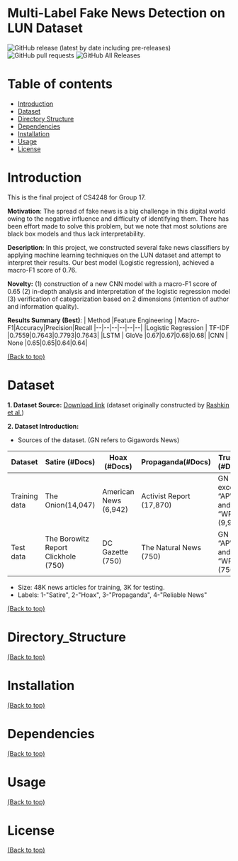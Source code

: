 # Multi-Label Fake News Detection on LUN Dataset

<!-- Add buttons here -->
![GitHub release (latest by date including pre-releases)](https://img.shields.io/github/v/release/navendu-pottekkat/awesome-readme?include_prereleases)  ![GitHub pull requests](https://img.shields.io/github/issues-pr/navendu-pottekkat/awesome-readme)  ![GitHub All Releases](https://img.shields.io/github/downloads/navendu-pottekkat/awesome-readme/total)

# Table of contents
- [Introduction](#introduction)
- [Dataset](#dataset)
- [Directory Structure](#directory_structure)
- [Dependencies](#dependencies)
- [Installation](#installation)
- [Usage](#usage)
- [License](#license)

# Introduction

This is the final project of CS4248 for Group 17. 

**Motivation**: The spread of fake news is a big challenge in this digital world owing to the negative influence and difficulty of identifying them. There has been effort made to solve this problem, but we note that most solutions are black box models and thus lack interpretability. 

**Description**: In this project, we constructed several fake news classifiers by applying machine learning techniques on the LUN dataset and attempt to interpret their results. Our best model (Logistic regression), achieved a macro-F1 score of 0.76. 

**Novelty:**  (1) construction of a new CNN model with a macro-F1 score of 0.65 (2) in-depth analysis and interpretation of the logistic regression model (3)  verification of categorization based on 2 dimensions (intention of author and information quality).

**Results Summary (Best)**:
| Method |Feature Engineering | Macro-F1|Accuracy|Precision|Recall
|--|--|--|--|--|--|
|Logistic Regression | TF-IDF |0.7559|0.7643|0.7793|0.7643|
|LSTM | GloVe |0.67|0.67|0.68|0.68|
|CNN | None |0.65|0.65|0.64|0.64|

[(Back to top)](#table-of-contents)

# Dataset

**1. Dataset Source:**  [Download link](https://github.com/BUPT-GAMMA/CompareNet_FakeNewsDetection/releases/tag/dataset) (dataset originally constructed by [Rashkin et al.](https://aclanthology.org/D17-1317.pdf))

**2. Dataset Introduction:**

 - Sources of the dataset. (GN refers to Gigawords News)

|**Dataset**  |**Satire (#Docs)**  |**Hoax (#Docs)**|**Propaganda(#Docs)**|**Trusted (#Docs)**|
|--|--|--|--|--|
| Training data | The Onion(14,047) |American News (6,942)|Activist Report (17,870)|GN except “APW” and “WPB” (9,995)|
| Test data | The Borowitz Report Clickhole (750)|DC Gazette (750)|The Natural News (750)|GN only “APW” and “WPB” (750)|

 - Size: 48K news articles for training, 3K for testing.
 - Labels: 1-"Satire", 2-"Hoax", 3-"Propaganda", 4-"Reliable News"

[(Back to top)](#table-of-contents)

# Directory_Structure

[(Back to top)](#table-of-contents)

# Installation
[(Back to top)](#table-of-contents)

# Dependencies
[(Back to top)](#table-of-contents)
# Usage
[(Back to top)](#table-of-contents)

# License
[(Back to top)](#table-of-contents)
